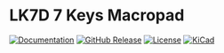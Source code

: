 # LK7D 7 Keys Macropad

[![Documentation](https://img.shields.io/badge/Documentation-Latest-brightgreen?style=for-the-badge&logo=docusaurus&logoColor=white)](https://lambdakb.dev/devices/lk7d)
[![GitHub Release](https://img.shields.io/github/v/release/lambdakb/keyboard-lk7d?label=Release&style=for-the-badge&logo=github&logoColor=white)](https://github.com/lambdakb/keyboard-lk7d/releases/latest)
[![License](https://img.shields.io/badge/License-CERN--OHL--S--2.0-0099B0?style=for-the-badge&logo=opensourcehardware&logoColor=white)](/LICENSE)
[![KiCad](https://img.shields.io/badge/KiCad-v9-orange?style=for-the-badge&logo=kicad&logoColor=white&logoSize=auto)](https://www.kicad.org/)
